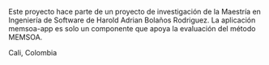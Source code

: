 Este proyecto hace parte de un proyecto de investigación de la Maestría en Ingeniería de Software de Harold Adrian Bolaños Rodriguez. La aplicación memsoa-app es solo un componente que apoya la evaluación del método MEMSOA.

Cali, Colombia